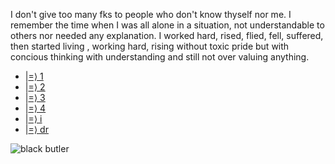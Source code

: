 I don't give too many fks to people who don't know thyself nor me.
I remember the time when I was all alone in a situation, not understandable to others nor needed any explanation.
I worked hard, rised, flied, fell, suffered, then started living , working hard, rising without toxic pride but with concious thinking with understanding and still not over valuing anything.

* |[=⟩ 1](https://abyseku.github.io/+/1)
* |[=⟩ 2](https://abyseku.github.io/+/2)
* |[=⟩ 3](https://abyseku.github.io/+/3)
* |[=⟩ 4](https://abyseku.github.io/+/4)
* |[=⟩ i](https://abyseku.github.io/+/i)
* |[=⟩ dr](https://abyseku.github.io/+/dr)

![black butler](https://media.discordapp.net/attachments/966681546130067466/975343623673643038/Screenshot_20220513_222628.jpg)

